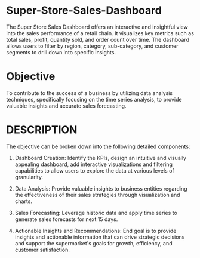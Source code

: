 # Super-Store-Sales-Dashboard
The Super Store Sales Dashboard offers an interactive and insightful view into the sales performance of a retail chain. It visualizes key metrics such as total sales, profit, quantity sold, and order count over time. The dashboard allows users to filter by region, category, sub-category, and customer segments to drill down into specific insights.

# Objective
To contribute to the success of a business by utilizing data analysis techniques, specifically focusing on the time series analysis, to provide valuable insights and accurate sales forecasting.

# DESCRIPTION

The objective can be broken down into the following detailed components:

1. Dashboard Creation: Identify the KPIs, design an intuitive and visually appealing dashboard, add interactive visualizations and filtering capabilities to allow users to explore the data at various levels of granularity.

2. Data Analysis: Provide valuable insights to business entities regarding the effectiveness of their sales strategies through visualization and charts.

3. Sales Forecasting: Leverage historic data and apply time series to generate sales forecasts for next 15 days.

4. Actionable Insights and Recommendations: End goal is to provide insights and actionable information that can drive strategic decisions and support the supermarket's goals for growth, efficiency, and customer satisfaction.

